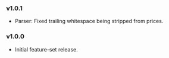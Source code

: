 ### v1.0.1
- Parser: Fixed trailing whitespace being stripped from prices.

### v1.0.0
- Initial feature-set release.
